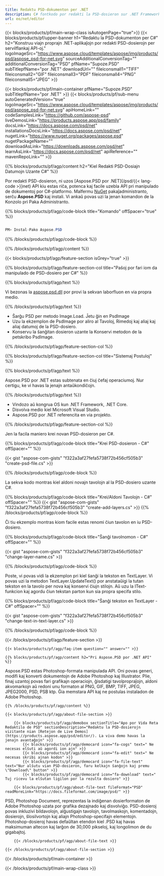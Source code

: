 ```yaml
---
title: Redaktu PSD-dokumenton per .NET
description: C# fontkodo por redakti la PSD-dosieron sur .NET Framework, .NET Core.
url: eo/net/editor
---
```


{{< blocks/products/pf/main-wrap-class isAutogenPage="true">}}
{{< blocks/products/pf/upper-banner h1="Redaktu la PSD-dokumenton per C#" h2="Konstruu viajn proprajn .NET-aplikaĵojn por redakti PSD-dosierojn per servilflankaj API-oj." logoImageSrc="https://www.aspose.cloud/templates/aspose/img/products/psd/aspose_psd-for-net.svg" sourceAdditionalConversionTag="" additionalConversionTag="PSD" pfName="Supoze.PSD" subTitlepfName="por .NET" downloadUrl="" fileiconsmall1="TIFF" fileiconsmall2="GIF" fileiconsmall3="PDF" fileiconsmall4="PNG" fileiconsmall5="JPEG" >}}

{{< blocks/products/pf/main-container pfName="Supoze.PSD" subTitlepfName="por .NET" >}}
{{< blocks/products/pf/sub-menu autoGeneratedVersion="true" logoImageSrc="https://www.aspose.cloud/templates/aspose/img/products/psd/aspose_psd-for-net.svg" apiHomeLink="" codeSamplesLink="https://github.com/aspose-psd" liveDemosLink="https://products.aspose.app/psd/family" docsLink="https://docs.aspose.com/psd/net" installationsDocsLink="https://docs.aspose.com/psd/net" nugetLink="https://www.nuget.org/packages/aspose.psd" nugetPackageName="" downloadAsLink="https://downloads.aspose.com/psd/net" learnAsLink="https://docs.aspose.com/psd/net" apiReference="" mavenRepoLink="" >}}

{{% blocks/products/pf/agp/content h2="Kiel Redakti PSD-Dosiajn Datumojn Uzante C#" %}}

 Por redakti PSD-dosieron, ni uzos
 [Aspose.PSD por .NET](/psd/{{< lang-code >}}net)
 API kiu estas riĉa, potenca kaj facile uzebla API pri manipulado de dokumentoj por C#-platformo. Malfermu
 [NuGet](https://www.nuget.org/packages/aspose.psd)
 pakaĵadministranto, serĉu
 **Aspose.PSD**
 kaj instali. Vi ankaŭ povas uzi la jenan komandon de la Konzolo pri Paka Administranto.

{{% blocks/products/pf/agp/code-block title="Komando" offSpacer="true" %}}

```cs

PM> Instal-Pako Aspose.PSD

```

{{% /blocks/products/pf/agp/code-block %}}

{{% /blocks/products/pf/agp/content %}}

{{< blocks/products/pf/agp/feature-section isGrey="true" >}}

{{% blocks/products/pf/agp/feature-section-col title="Paŝoj por fari iom da manipulado de PSD-dosiero per C#" %}}

{{% blocks/products/pf/agp/text %}}

 Vi bezonas la
 [aspose.psd.dll](https://downloads.aspose.com/psd/net)
 por provi la sekvan laborfluon en via propra medio.

{{% /blocks/products/pf/agp/text %}}

+ Ŝarĝu PSD per metodo Image.Load. Ĵetu ĝin en PsdImage
+ Uzu la ekzemplon de PsdImage por aliro al Tavoloj, Rimedoj kaj aliaj kaj aliaj datumoj de la PSD-dosiero.
+ Konservu la ŝanĝitan dosieron uzante la Konservi metodon de la petskribo PsdImage.

{{% /blocks/products/pf/agp/feature-section-col %}}

{{% blocks/products/pf/agp/feature-section-col title="Sistemaj Postuloj" %}}

{{% blocks/products/pf/agp/text %}}

 Aspose.PSD por .NET estas subtenata en ĉiuj ĉefaj operaciumoj. Nur certigu, ke vi havas la jenajn antaŭkondiĉojn.

{{% /blocks/products/pf/agp/text %}}

- Vindozo aŭ kongrua OS kun .NET Framework, .NET Core.
- Disvolva medio kiel Microsoft Visual Studio.
- Aspose.PSD por .NET referencita en via projekto.

{{% /blocks/products/pf/agp/feature-section-col %}}


Jen la facila maniero krei novan PSD-dosieron per C#.
<!-- CODE-BLOCK -->
{{% blocks/products/pf/agp/code-block title="Krei PSD-dosieron - C#" offSpacer="" %}}

{{< gist "aspose-com-gists" "f322a3af27fefa5738f72b456cf505b3" "create-psd-file.cs" >}}

{{% /blocks/products/pf/agp/code-block %}}


La sekva kodo montras kiel aldoni novajn tavolojn al la PSD-dosiero uzante C#.
<!-- CODE-BLOCK -->
{{% blocks/products/pf/agp/code-block title="Krei/Aldoni Tavolojn - C#" offSpacer="" %}}
{{< gist "aspose-com-gists" "f322a3af27fefa5738f72b456cf505b3" "create-add-layers.cs" >}}
{{% /blocks/products/pf/agp/code-block %}}


Ĉi tiu ekzemplo montras kiom facile estas renomi ĉiun tavolon en iu PSD-dosiero.
<!-- CODE-BLOCK -->
{{% blocks/products/pf/agp/code-block title="Ŝanĝi tavolnomon - C#" offSpacer="" %}}

{{< gist "aspose-com-gists" "f322a3af27fefa5738f72b456cf505b3" "change-layer-name.cs" >}}

{{% /blocks/products/pf/agp/code-block %}}


Poste, vi povas vidi la ekzemplon pri kiel ŝanĝi la tekston en TextLayer. Vi povas uzi la metodon TextLayer.UpdateText() por anstataŭigi la tutan tekston en la tavolo per nova kaj konservi ĉiujn stilojn.
Aŭ uzu la IText-funkcion kaj agordu ĉiun tekstan parton kun sia propra specifa stilo.
<!-- CODE-BLOCK -->
{{% blocks/products/pf/agp/code-block title="Ŝanĝi tekston en TextLayer - C#" offSpacer="" %}}

{{< gist "aspose-com-gists" "f322a3af27fefa5738f72b456cf505b3" "change-text-in-text-layer.cs" >}}

{{% /blocks/products/pf/agp/code-block %}}

{{< /blocks/products/pf/agp/feature-section >}}

    {{< blocks/products/pf/agp/faq-item question="" answer="" >}}
 

<!-- aboutfile Starts -->

    {{% blocks/products/pf/agp/content h2="Pri Aspose.PSD por .NET API" %}}

 Aspose.PSD estas Photoshop-formata manipulada API. Oni povas generi, modifi kaj konverti dokumentojn de Adobe Photoshop kaj Illustrator. Plie, finaj uzantoj povas fari grafikajn operaciojn, ĝisdatigi tavolpropraĵojn, aldoni akvomarkojn aŭ redoni unu formaton al PNG, GIF, BMP, TIFF, JPEG, JPEG2000, PSD, PSB ktp. Ĝia memstara API kaj ne postulas instaladon de Adobe Photoshop.



    {{% /blocks/products/pf/agp/content %}}

    {{< blocks/products/pf/agp/about-file-section >}}

        {{< blocks/products/pf/agp/demobox sectionTitle="Apo por Vida Reta Redaktilo de PSD" sectionDescription="Redaktu la PSD-dosierojn vizitante nian [Retejon de Live Demos](https://products.aspose.app/psd/editor/). La viva demo havas la jenajn avantaĝojn" >}}
            {{< blocks/products/pf/agp/democard icon="fa-cogs" text=" Ne necesas elŝuti aŭ agordi ion ajn" >}}
            {{< blocks/products/pf/agp/democard icon="fa-edit" text=" Ne necesas skribi ajnan kodon" >}}
            {{< blocks/products/pf/agp/democard icon="fa-file-text" text="Nur alŝutu vian PSD-dosieron, faru kelkajn ŝanĝojn kaj premu \"Download\" button" >}}
            {{< blocks/products/pf/agp/democard icon="fa-download" text=" Tuj ricevu la elŝutan ligilon por la rezulta dosiero" >}}

        {{< blocks/products/pf/agp/about-file-text fileFormat="PSD" readMoreLink="https://docs.fileformat.com/image/psd/" >}}
PSD, Photoshop Document, reprezentas la indiĝenan dosierformaton de Adobe Photoshop uzata por grafika dezajnado kaj disvolviĝo. PSD-dosieroj povas inkluzivi bildavolojn, alĝustigajn tavolojn, tavolmaskojn, komentadojn, dosierojn, ŝlosilvortojn kaj aliajn Photoshop-specifajn elementojn. Photoshop-dosieroj havas defaŭltan etendon kiel .PSD kaj havas maksimuman altecon kaj larĝon de 30,000 pikseloj, kaj longolimon de du gigabajtoj.

        {{< /blocks/products/pf/agp/about-file-text >}}

    {{< /blocks/products/pf/agp/about-file-section >}}

<!-- aboutfile Ends -->

{{< /blocks/products/pf/main-container >}}
    
{{< /blocks/products/pf/main-wrap-class >}}
